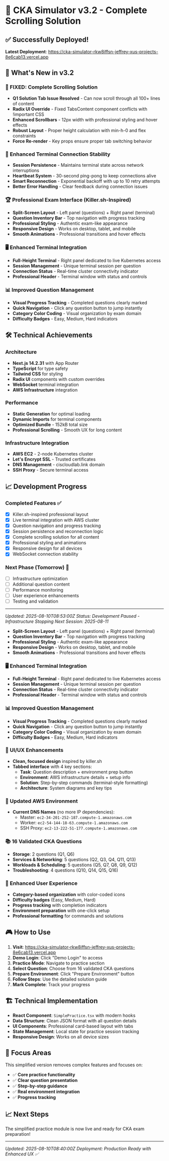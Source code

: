 # 🚀 CKA Simulator v3.2 - Complete Scrolling Solution

## ✅ Successfully Deployed!

**Latest Deployment**: https://cka-simulator-rkw8iffsn-jeffrey-xus-projects-8e6cab13.vercel.app

## 🎯 What's New in v3.2

### 📜 FIXED: Complete Scrolling Solution
- **Q1 Solution Tab Issue Resolved** - Can now scroll through all 100+ lines of content
- **Radix UI Override** - Fixed TabsContent component conflicts with !important CSS
- **Enhanced Scrollbars** - 12px width with professional styling and hover effects
- **Robust Layout** - Proper height calculation with min-h-0 and flex constraints
- **Force Re-render** - Key props ensure proper tab switching behavior

### 🔄 Enhanced Terminal Connection Stability
- **Session Persistence** - Maintains terminal state across network interruptions
- **Heartbeat System** - 30-second ping-pong to keep connections alive
- **Smart Reconnection** - Exponential backoff with up to 10 retry attempts
- **Better Error Handling** - Clear feedback during connection issues

### 🏆 Professional Exam Interface (Killer.sh-Inspired)
- **Split-Screen Layout** - Left panel (questions) + Right panel (terminal)
- **Question Inventory Bar** - Top navigation with progress tracking
- **Professional Styling** - Authentic exam-like appearance
- **Responsive Design** - Works on desktop, tablet, and mobile
- **Smooth Animations** - Professional transitions and hover effects

### 🖥️ Enhanced Terminal Integration
- **Full-Height Terminal** - Right panel dedicated to live Kubernetes access
- **Session Management** - Unique terminal session per question
- **Connection Status** - Real-time cluster connectivity indicator
- **Professional Header** - Terminal window with status and controls

### 📊 Improved Question Management
- **Visual Progress Tracking** - Completed questions clearly marked
- **Quick Navigation** - Click any question button to jump instantly
- **Category Color Coding** - Visual organization by exam domain
- **Difficulty Badges** - Easy, Medium, Hard indicators

## 🛠️ Technical Achievements

### Architecture
- **Next.js 14.2.31** with App Router
- **TypeScript** for type safety
- **Tailwind CSS** for styling
- **Radix UI** components with custom overrides
- **WebSocket** terminal integration
- **AWS Infrastructure** integration

### Performance
- **Static Generation** for optimal loading
- **Dynamic Imports** for terminal components
- **Optimized Bundle** - 152kB total size
- **Professional Scrolling** - Smooth UX for long content

### Infrastructure Integration
- **AWS EC2** - 2-node Kubernetes cluster
- **Let's Encrypt SSL** - Trusted certificates
- **DNS Management** - ciscloudlab.link domain
- **SSH Proxy** - Secure terminal access

## 📈 Development Progress

### Completed Features ✅
- [x] Killer.sh-inspired professional layout
- [x] Live terminal integration with AWS cluster
- [x] Question navigation and progress tracking
- [x] Session persistence and reconnection logic
- [x] Complete scrolling solution for all content
- [x] Professional styling and animations
- [x] Responsive design for all devices
- [x] WebSocket connection stability

### Next Phase (Tomorrow) 🔄
- [ ] Infrastructure optimization
- [ ] Additional question content
- [ ] Performance monitoring
- [ ] User experience enhancements
- [ ] Testing and validation

---
*Updated: 2025-08-10T08:53:00Z*
*Status: Development Paused - Infrastructure Stopping*
*Next Session: 2025-08-11*
- **Split-Screen Layout** - Left panel (questions) + Right panel (terminal)
- **Question Inventory Bar** - Top navigation with progress tracking
- **Professional Styling** - Authentic exam-like appearance
- **Responsive Design** - Works on desktop, tablet, and mobile
- **Smooth Animations** - Professional transitions and hover effects

### 🖥️ Enhanced Terminal Integration
- **Full-Height Terminal** - Right panel dedicated to live Kubernetes access
- **Session Management** - Unique terminal session per question
- **Connection Status** - Real-time cluster connectivity indicator
- **Professional Header** - Terminal window with status and controls

### 📊 Improved Question Management
- **Visual Progress Tracking** - Completed questions clearly marked
- **Quick Navigation** - Click any question button to jump instantly
- **Category Color Coding** - Visual organization by exam domain
- **Difficulty Badges** - Easy, Medium, Hard indicators

### 🎨 UI/UX Enhancements
- **Clean, focused design** inspired by killer.sh
- **Tabbed interface** with 4 key sections:
  - **Task**: Question description + environment prep button
  - **Environment**: AWS infrastructure details + setup info
  - **Solution**: Step-by-step commands (terminal-style formatting)
  - **Architecture**: System diagrams and key tips

### 🔄 Updated AWS Environment
- **Current DNS Names** (no more IP dependencies):
  - Master: `ec2-34-201-252-187.compute-1.amazonaws.com`
  - Worker: `ec2-54-144-18-63.compute-1.amazonaws.com`
  - SSH Proxy: `ec2-13-222-51-177.compute-1.amazonaws.com`

### 📚 16 Validated CKA Questions
- **Storage**: 2 questions (Q1, Q6)
- **Services & Networking**: 5 questions (Q2, Q3, Q4, Q11, Q13)
- **Workloads & Scheduling**: 5 questions (Q5, Q7, Q8, Q9, Q12)
- **Troubleshooting**: 4 questions (Q10, Q14, Q15, Q16)

### 🎨 Enhanced User Experience
- **Category-based organization** with color-coded icons
- **Difficulty badges** (Easy, Medium, Hard)
- **Progress tracking** with completion indicators
- **Environment preparation** with one-click setup
- **Professional formatting** for commands and solutions

## 🎮 How to Use

1. **Visit**: https://cka-simulator-rkw8iffsn-jeffrey-xus-projects-8e6cab13.vercel.app
2. **Demo Login**: Click "Demo Login" to access
3. **Practice Mode**: Navigate to practice section
4. **Select Question**: Choose from 16 validated CKA questions
5. **Prepare Environment**: Click "Prepare Environment" button
6. **Follow Steps**: Use the detailed solution guide
7. **Mark Complete**: Track your progress

## 🏗️ Technical Implementation

- **React Component**: `SimplePractice.tsx` with modern hooks
- **Data Structure**: Clean JSON format with all question details
- **UI Components**: Professional card-based layout with tabs
- **State Management**: Local state for practice session tracking
- **Responsive Design**: Works on all device sizes

## 🎯 Focus Areas

This simplified version removes complex features and focuses on:
- ✅ **Core practice functionality**
- ✅ **Clear question presentation**
- ✅ **Step-by-step guidance**
- ✅ **Real environment integration**
- ✅ **Progress tracking**

## 📈 Next Steps

The simplified practice module is now live and ready for CKA exam preparation!

---
*Updated: 2025-08-10T08:40:00Z*
*Deployment: Production Ready with Enhanced UX ✅*